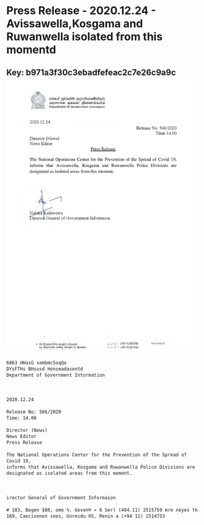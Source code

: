 # Press Release - 2020.12.24 - Avissawella,Kosgama and Ruwanwella isolated from this momentd 
Key: b971a3f30c3ebadfefeac2c7e26c9a9c 
![img](img/b971a3f30c3ebadfefeac2c7e26c9a9c.jpg)
---
```
6863 HHasG sembmcSsqQo
DYsFTHs BHsusd Honsmadasentd
Department of Government Intormation

 

2020.12.24

Release No: 566/2020
Time: 14.00

Director (News)
News Editor
Press Release

The National Operations Center for the Prevention of the Spread of Covid 19,
informs that Avissawella, Kosgama and Ruwanwella Police Divisions are
designated as isolated areas from this moment.

  

irector General of Government Informaion

# 183, Bogen $80, ome %. Geven® » 6 Ser) (494.11) 2515759 mre neyes tk
169, Caecivenen sees, Gnrecdu 05, Renin a (+94 11) 2514753

```
